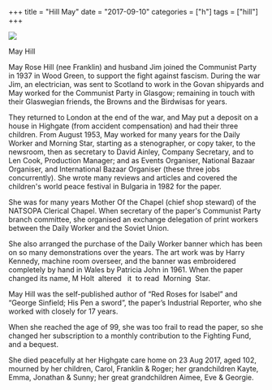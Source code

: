 +++
title = "Hill May"
date = "2017-09-10"
categories = ["h"]
tags = ["hill"]
+++

![](https://grahamstevenson.me.uk/wp-content/uploads/2017/09/HILL-MAY.jpg)

May Hill

May Rose Hill (nee Franklin) and husband Jim joined the Communist Party in 1937 in Wood Green, to support the fight against fascism. During the war Jim, an electrician, was sent to Scotland to work in the Govan shipyards and May worked for the Communist Party in Glasgow; remaining in touch with their Glaswegian friends, the Browns and the Birdwisas for years.

They returned to London at the end of the war, and May put a deposit on a house in Highgate (from accident compensation) and had their three children. From August 1953, May worked for many years for the Daily Worker and Morning Star, starting as a stenographer, or copy taker, to the newsroom, then as secretary to David Ainley, Company Secretary, and to Len Cook, Production Manager; and as Events Organiser, National Bazaar Organiser, and International Bazaar Organiser (these three jobs concurrently). She wrote many reviews and articles and covered the children's world peace festival in Bulgaria in 1982 for the paper.

She was for many years Mother Of the Chapel (chief shop steward) of the NATSOPA Clerical Chapel. When secretary of the paper's Communist Party branch committee, she organised an exchange delegation of print workers between the Daily Worker and the Soviet Union.

She also arranged the purchase of the Daily Worker banner which has been on so many demonstrations over the years. The art work was by Harry Kennedy, machine room overseer, and the banner was embroidered completely by hand in Wales by Patricia John in 1961. When the paper changed its name, M Holt  altered   it  to read  Morning  Star.

May Hill was the self-published author of “Red Roses for Isabel” and “George Sinfield; His Pen a sword”, the paper’s Industrial Reporter, who she worked with closely for 17 years.

When she reached the age of 99, she was too frail to read the paper, so she changed her subscription to a monthly contribution to the Fighting Fund, and a bequest.

She died peacefully at her Highgate care home on 23 Aug 2017, aged 102, mourned by her children, Carol, Franklin & Roger; her grandchildren Kayte, Emma, Jonathan & Sunny; her great grandchildren Aimee, Eve & Georgie.
